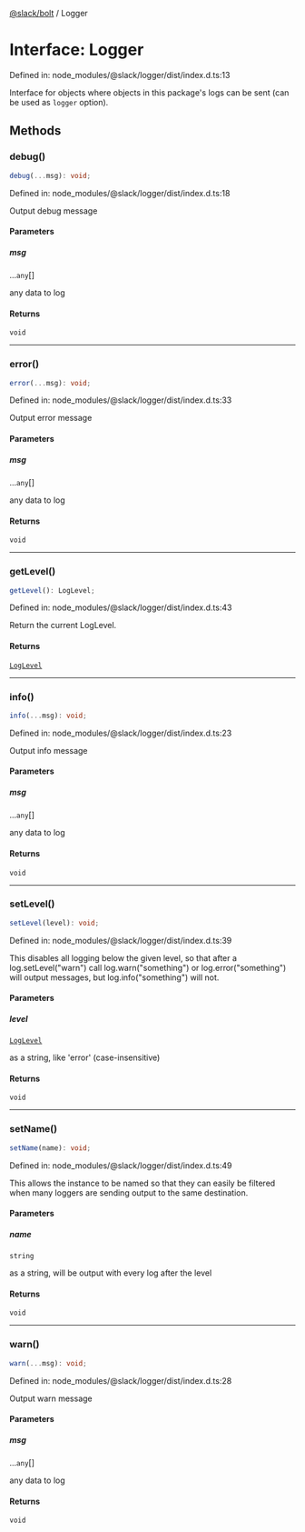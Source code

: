 [@slack/bolt](../index.md) / Logger

# Interface: Logger

Defined in: node\_modules/@slack/logger/dist/index.d.ts:13

Interface for objects where objects in this package's logs can be sent (can be used as `logger` option).

## Methods

### debug()

```ts
debug(...msg): void;
```

Defined in: node\_modules/@slack/logger/dist/index.d.ts:18

Output debug message

#### Parameters

##### msg

...`any`[]

any data to log

#### Returns

`void`

***

### error()

```ts
error(...msg): void;
```

Defined in: node\_modules/@slack/logger/dist/index.d.ts:33

Output error message

#### Parameters

##### msg

...`any`[]

any data to log

#### Returns

`void`

***

### getLevel()

```ts
getLevel(): LogLevel;
```

Defined in: node\_modules/@slack/logger/dist/index.d.ts:43

Return the current LogLevel.

#### Returns

[`LogLevel`](../enumerations/LogLevel.md)

***

### info()

```ts
info(...msg): void;
```

Defined in: node\_modules/@slack/logger/dist/index.d.ts:23

Output info message

#### Parameters

##### msg

...`any`[]

any data to log

#### Returns

`void`

***

### setLevel()

```ts
setLevel(level): void;
```

Defined in: node\_modules/@slack/logger/dist/index.d.ts:39

This disables all logging below the given level, so that after a log.setLevel("warn") call log.warn("something")
or log.error("something") will output messages, but log.info("something") will not.

#### Parameters

##### level

[`LogLevel`](../enumerations/LogLevel.md)

as a string, like 'error' (case-insensitive)

#### Returns

`void`

***

### setName()

```ts
setName(name): void;
```

Defined in: node\_modules/@slack/logger/dist/index.d.ts:49

This allows the instance to be named so that they can easily be filtered when many loggers are sending output
to the same destination.

#### Parameters

##### name

`string`

as a string, will be output with every log after the level

#### Returns

`void`

***

### warn()

```ts
warn(...msg): void;
```

Defined in: node\_modules/@slack/logger/dist/index.d.ts:28

Output warn message

#### Parameters

##### msg

...`any`[]

any data to log

#### Returns

`void`
